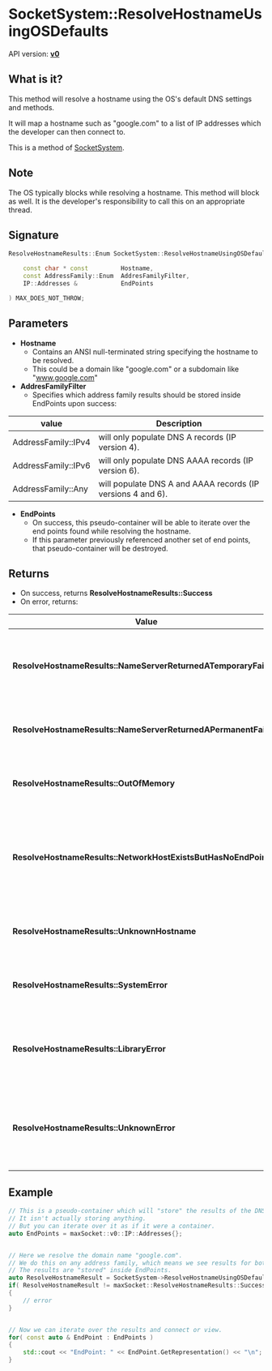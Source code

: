 # SocketSystem::ResolveHostnameUsingOSDefaults

API version: [**v0**](../v0.md)

## What is it?

This method will resolve a hostname using the OS's default DNS settings and methods.

It will map a hostname such as "google.com" to a list of IP addresses which the developer can then connect to.

This is a method of [SocketSystem](SocketSystem.md).

## Note

The OS typically blocks while resolving a hostname. This method will block as well. It is the developer's responsibility to call this on an appropriate thread.

## Signature

```c++
ResolveHostnameResults::Enum SocketSystem::ResolveHostnameUsingOSDefaults(

    const char * const         Hostname,
    const AddressFamily::Enum  AddresFamilyFilter,
    IP::Addresses &            EndPoints

) MAX_DOES_NOT_THROW;
```

## Parameters

* **Hostname**
    * Contains an ANSI null-terminated string specifying the hostname to be resolved.
	* This could be a domain like "google.com" or a subdomain like "www.google.com"
* **AddresFamilyFilter**
    * Specifies which address family results should be stored inside EndPoints upon success:

| value | Description |
| --- | --- |
| AddressFamily::IPv4 | will only populate DNS A records (IP version 4). |
| AddressFamily::IPv6 | will only populate DNS AAAA records (IP version 6). |
| AddressFamily::Any | will populate DNS A and AAAA records (IP versions 4 and 6). |

* **EndPoints**
    * On success, this pseudo-container will be able to iterate over the end points found while resolving the hostname.
	* If this parameter previously referenced another set of end points, that pseudo-container will be destroyed.

## Returns

* On success, returns **ResolveHostnameResults::Success**
* On error, returns:

| Value | Description |
| --- | --- |
| **ResolveHostnameResults::NameServerReturnedATemporaryFailure** | when the DNS server returned a temporary failure. A developer can try again later. |
| **ResolveHostnameResults::NameServerReturnedAPermanentFailure** | when the DNS server returned a permanent error. |
| **ResolveHostnameResults::OutOfMemory** | when there is not enough memory left to complete the operation. |
| **ResolveHostnameResults::NetworkHostExistsButHasNoEndPoints** | when the hostname resolves but there are no records matching the specified address family filter. |
| **ResolveHostnameResults::UnknownHostname** | when the provided hostname does not resolve. |
| **ResolveHostnameResults::SystemError** | when an error occurred from which we cannot recover. |
| **ResolveHostnameResults::LibraryError** | when there is an error in maxSocket's logic. Please notify us if you ever see a LibraryError. |
| **ResolveHostnameResults::UnknownError** | when there is an error maxSocket is not aware of. Please notify us if you ever see an UnknownError. |

## Example

```c++
// This is a pseudo-container which will "store" the results of the DNS resolution.
// It isn't actually storing anything.
// But you can iterate over it as if it were a container.
auto EndPoints = maxSocket::v0::IP::Addresses{};


// Here we resolve the domain name "google.com".
// We do this on any address family, which means we see results for both IP version 4 and IP version 6.
// The results are "stored" inside EndPoints.
auto ResolveHostnameResult = SocketSystem->ResolveHostnameUsingOSDefaults( "google.com", maxSocket::AddressFamily::Any, EndPoints );
if( ResolveHostnameResult != maxSocket::ResolveHostnameResults::Success )
{
    // error
}


// Now we can iterate over the results and connect or view.
for( const auto & EndPoint : EndPoints )
{
    std::cout << "EndPoint: " << EndPoint.GetRepresentation() << "\n";
}

```